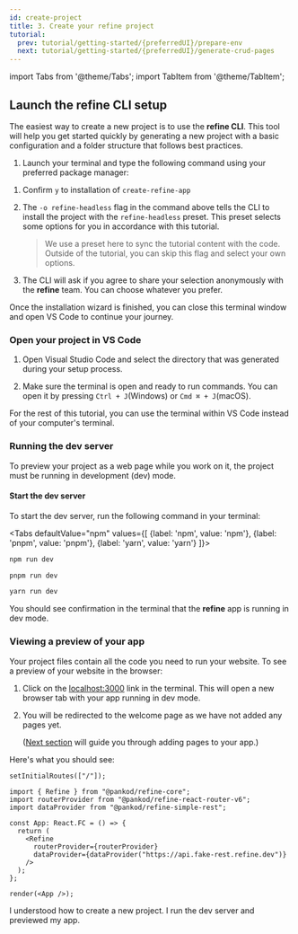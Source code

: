 ```yaml
---
id: create-project
title: 3. Create your refine project
tutorial:
  prev: tutorial/getting-started/{preferredUI}/prepare-env
  next: tutorial/getting-started/{preferredUI}/generate-crud-pages
---
```


import Tabs from '@theme/Tabs';
import TabItem from '@theme/TabItem';

## Launch the refine CLI setup

The easiest way to create a new project is to use the **refine CLI**. This tool will help you get started quickly by generating a new project with a basic configuration and a folder structure that follows best practices.

1. Launch your terminal and type the following command using your preferred package manager:

<CreateRefineAppCommand args="-o refine-headless tutorial" />

1. Confirm `y` to installation of `create-refine-app`

2. The `-o refine-headless` flag in the command above tells the CLI to install the project with the `refine-headless` preset. This preset selects some options for you in accordance with this tutorial.

   > We use a preset here to sync the tutorial content with the code. Outside of the tutorial, you can skip this flag and select your own options.

3. The CLI will ask if you agree to share your selection anonymously with the **refine** team. You can choose whatever you prefer.

Once the installation wizard is finished, you can close this terminal window and open VS Code to continue your journey.

### Open your project in VS Code

1. Open Visual Studio Code and select the directory that was generated during your setup process.

2. Make sure the terminal is open and ready to run commands. You can open it by pressing `Ctrl + J`(Windows) or `Cmd ⌘ + J`(macOS).

For the rest of this tutorial, you can use the terminal within VS Code instead of your computer's terminal.

### Running the dev server

To preview your project as a web page while you work on it, the project must be running in development (dev) mode.

<h4>Start the dev server</h4>

To start the dev server, run the following command in your terminal:

<Tabs
defaultValue="npm"
values={[ {label: 'npm', value: 'npm'}, {label: 'pnpm', value: 'pnpm'}, {label: 'yarn', value: 'yarn'} ]}>

<TabItem value="npm">

```bash
npm run dev
```

</TabItem>

<TabItem value="pnpm">

```bash
pnpm run dev
```

</TabItem>

<TabItem value="yarn">

```bash
yarn run dev
```

</TabItem>

</Tabs>

You should see confirmation in the terminal that the **refine** app is running in dev mode.

### Viewing a preview of your app

Your project files contain all the code you need to run your website. To see a preview of your website in the browser:

1. Click on the <a href="http://localhost:3000" rel="noopener noreferrer nofollow">localhost:3000</a> link in the terminal. This will open a new browser tab with your app running in dev mode.

2. You will be redirected to the welcome page as we have not added any pages yet.

   ([Next section](/docs/3.xx.xx/tutorial/getting-started/headless/generate-crud-pages) will guide you through adding pages to your app.)

Here's what you should see:

```tsx live previewOnly previewHeight=450px url=http://localhost:3000
setInitialRoutes(["/"]);

import { Refine } from "@pankod/refine-core";
import routerProvider from "@pankod/refine-react-router-v6";
import dataProvider from "@pankod/refine-simple-rest";

const App: React.FC = () => {
  return (
    <Refine
      routerProvider={routerProvider}
      dataProvider={dataProvider("https://api.fake-rest.refine.dev")}
    />
  );
};

render(<App />);
```

<Checklist>

<ChecklistItem id="getting-started-headless">
I understood how to create a new project.
</ChecklistItem>
<ChecklistItem id="getting-started-headless-2">
I run the dev server and previewed my app.
</ChecklistItem>

</Checklist>
